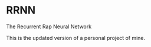# RRNN
The Recurrent Rap Neural Network

This is the updated version of a personal project of mine.
